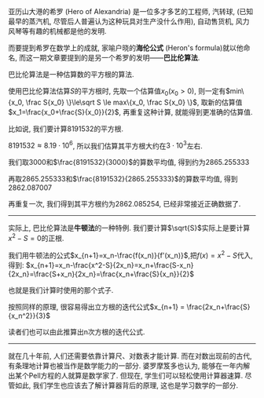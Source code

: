 亚历山大港的希罗 (Hero of Alexandria) 是一位多才多艺的工程师, 汽转球, (已知最早的蒸汽机, 尽管后人普遍认为这种玩具对生产没什么作用), 自动售货机, 风力风琴等有趣的机械都是他的发明.
<script 
  src="https://cdn.bootcss.com/mathjax/2.7.5/MathJax.js?config=TeX-MML-AM_CHTML"></script>
而要提到希罗在数学上的成就, 家喻户晓的**海伦公式** (Heron's formula)就以他命名, 而这一期文章要提到的是另一个希罗的发明——**巴比伦算法**.

巴比伦算法是一种估算数的平方根的算法.

使用巴比伦算法估算$S$的平方根时, 先取一个估算值$x_0 (x_0>0)$, 则一定有$min\{x_0, \frac S{x_0} \}\le\sqrt S \le max\{x_0, \frac S{x_0} \}$, 取新的估算值$x_1=\frac{x_0+\frac{S}{x_0}}{2}$, 再重复这种计算, 就能得到更准确的估算值.

比如说, 我们要计算8191532的平方根.

$8191532 \approx 8.19\cdot 10^6$, 所以我们估算其平方根大约在$3\cdot 10^3$左右.

我们取$3000$和$\frac{8191532}{3000}$的算数平均值, 得到约为2865.255333

再取$2865.255333$和$\frac{8191532}{2865.255333}$的算数平均值, 得到2862.087007

再重复一次, 我们得到其平方根约为2862.085254, 已经非常接近正确数据了.

---

实际上, 巴比伦算法是**牛顿法**的一种特例. 我们要计算$\sqrt{S}$实际上是要计算$x^2-S=0$的正根.

我们用牛顿法的公式$x_{n+1}=x_n-\frac{f(x_n)}{f'(x_n)}$,把$f(x)=x^2-S$代入, 得到: $x_{n+1}=x_n-\frac{x^2-S}{2x_n}=x_n+\frac{S-x_n}{2x_n}=\frac{S+x_n}{2x_n}=\frac{x_n+\frac{S}{x_n}}{2}$

也就是我们计算时使用的那个式子.

按照同样的原理, 很容易得出立方根的迭代公式$x_{n+1} = \frac{2x_n+\frac{S}{x_n^2}}{3}$

读者们也可以由此推算出n次方根的迭代公式.

---

就在几十年前, 人们还需要依靠计算尺、对数表才能计算. 而在对数出现前的古代, 有条理地计算也被当作是数学能力的一部分. 婆罗摩笈多也认为, 能够在一年内解出某个Pell方程的人就算是数学家了. 但现在, 学生们可以轻松使用计算器速算. 尽管如此, 我们学生也应该去了解计算器背后的原理, 这也是学习数学的一部分.

